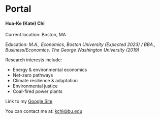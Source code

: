 # Portal
#### Hua-Ke (Kate) Chi
Current location: Boston, MA

Education:
*M.A., Economics, Boston University (Expected 2023) / BBA., Business/Economics, The George Washington University (2019)*

Research interests include: 
- Energy & environmental economics
- Net-zero pathways
- Climate resilience & adaptation
- Environmental justice
- Coal-fired power plants

Link to my [Google Site](https://sites.google.com/bu.edu/katechi/home?authuser=0)

You can contact me at: kchi@bu.edu
